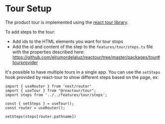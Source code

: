 # Tour Setup

The product tour is implemented using the [react tour library](https://github.com/elrumordelaluz/reactour).

To add steps to the tour:
- Add ids to the HTML elements you want for tour stops
- Add the id and content of the step to the `features/tour/steps.ts` file with the properties described here: https://github.com/elrumordelaluz/reactour/tree/master/packages/tour#tourprovider

It's possible to have multiple tours in a single app. You can use the `setSteps` hook provided by react-tour to show different steps based on the page, ex:

```
import { useRouter } from 'next/router'
import { useTour } from "@reactour/tour";
import steps from '../../features/tour/steps';

const { setSteps } = useTour();
const router = useRouter();

setSteps(steps[router.pathname])
```